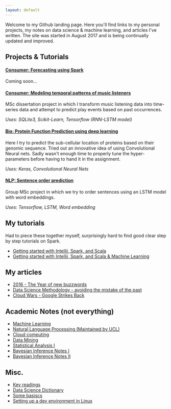 ```yaml
---
layout: default
---
```


Welcome to my Github landing page. Here you'll find links to my personal projects, my notes on data science & machine learning, and articles I've written. The site was started in August 2017 and is being continually updated and improved. 

## Projects & Tutorials
#### [Consumer: Forecasting using Spark]()
Coming soon...

#### [Consumer: Modeling temporal patterns of music listeners](https://github.com/BadrulAlom/EventPrediction)

MSc dissertation project in which I transform music listening data into time-series data and attempt to predict play events based on past occurrences.

*Uses: SQLite3, Scikit-Learn, Tensorflow (RNN-LSTM model)*


#### [Bio: Protein Function Prediction using deep learning](https://github.com/BadrulAlom/Protein-Function-CNN-Model)
Here I try to predict the sub-cellular location of proteins based on their genomic sequence. Tried out an innovative idea of using Convolutional Neural nets. Sadly wasn't enough time to properly tune the hyper-parameters before having to hand it in the assignment.

*Uses: Keras, Convolutional Neural Nets*


#### [NLP: Sentence order prediction](https://github.com/BadrulAlom/Sentence-Order-Prediction)
Group MSc project in which we try to order sentences using an LSTM model with word embeddings.

*Uses: Tensorflow, LSTM, Word embedding*

## My tutorials
Had to piece these together myself, surprisingly hard to find good clear step by step tutorials on Spark.
- [Getting started with Intellij, Spark, and Scala](comp/spark/getting_started)
- [Getting started with Intellij, Spark, and Scala & Machine Learning](comp/spark/getting_started_ml)

## My articles
- [2016 - The Year of new buzzwords](https://www.linkedin.com/pulse/year-new-buzzwords-badrul-alom?trk=pulse_spock-articles)
- [Data Science Methodology - avoiding the mistake of the past](https://www.linkedin.com/pulse/data-science-methodology-badrul-alom?trk=pulse_spock-articles)
- [Cloud Wars - Google Strikes Back](https://www.linkedin.com/pulse/google-strikes-warning-shot-badrul-alom)

## Academic Notes (not everything)
- [Machine Learning](https://github.com/BadrulAlom/Data-Science-Notes/blob/master/Machine%20Learning/AML%20Study%20Notes.ipynb)
- [Natural Language Processing (Maintained by UCL)](https://github.com/uclmr/stat-nlp-book/blob/python/overview.ipynb)
- [Cloud computing](https://github.com/BadrulAlom/Data-Science-Notes/blob/master/Computing/CloudComputing.ipynb)
- [Data Mining](https://github.com/BadrulAlom/Data-Science-Notes/blob/master/Information%20Retrieval/IRDM.ipynb)
- [Statistical Analysis I](https://github.com/BadrulAlom/Data-Science-Notes/blob/master/Statistics/Introduction%20to%20Statistical%20Analysis.ipynb)
- [Bayesian Inference Notes I](https://github.com/BadrulAlom/Data-Science-Notes/blob/master/Bayesian%20Inference/BayesianInference_StudyNotesI.ipynb)
- [Bayesian Inference Notes II](https://github.com/BadrulAlom/Data-Science-Notes/blob/master/Bayesian%20Inference/BayesianInference_StudyNotesII.ipynb)


## Misc.
- [Key readings](dsf/keyreadings)
- [Data Science Dictionary](dsf/dictionary)
- [Some basiscs](comp/)
- [Setting up a dev environment in Linux](https://github.com/BadrulAlom/Data-Science-Notes/blob/master/Computing/Setting%20up%20a%20Dev%20environment.ipynb)
